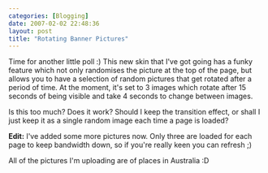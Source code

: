 ```yaml
---
categories: [Blogging]
date: 2007-02-02 22:48:36
layout: post
title: "Rotating Banner Pictures"
---
```

Time for another little poll :) This new skin that I've got going has a funky feature which not only randomises the picture at the top of the page, but allows you to have a selection of random pictures that get rotated after a period of time. At the moment, it's set to 3 images which rotate after 15 seconds of being visible and take 4 seconds to change between images.

Is this too much? Does it work? Should I keep the transition effect, or shall I just keep it as a single random image each time a page is loaded?

<strong>Edit:</strong> I've added some more pictures now. Only three are loaded for each page to keep bandwidth down, so if you're really keen you can refresh ;)

All of the pictures I'm uploading are of places in Australia :D
